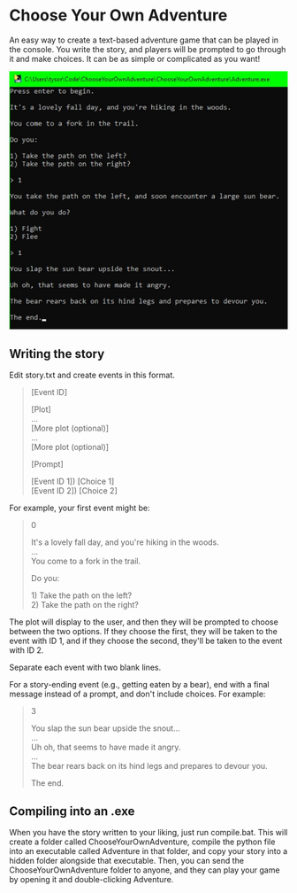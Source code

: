 # Choose Your Own Adventure

An easy way to create a text-based adventure game that can be played in the console. You write the story, and players will be prompted to go through it and make choices. It can be as simple or complicated as you want!

![screenshot](https://raw.githubusercontent.com/BenRStutzman/choose-your-own-adventure/master/Pictures/screenshot.jpg)

## Writing the story

Edit story.txt and create events in this format.

> [Event ID]  
>  
> [Plot]  
> ...  
> [More plot (optional)]  
> ...  
> [More plot (optional)]  
>   
> [Prompt]  
>   
> [Event ID 1]) [Choice 1]  
> [Event ID 2]) [Choice 2]

For example, your first event might be:

> 0
> 
> It's a lovely fall day, and you're hiking in the woods.  
> ...  
> You come to a fork in the trail.
> 
> Do you:
> 
> 1\) Take the path on the left?  
> 2\) Take the path on the right?

The plot will display to the user, and then they will be prompted to choose between the two options. If they choose the first, they will be taken to the event with ID 1, and if they choose the second, they'll be taken to the event with ID 2.

Separate each event with two blank lines.

For a story-ending event (e.g., getting eaten by a bear), end with a final message instead of a prompt, and don't include choices. For example:

> 3
> 
> You slap the sun bear upside the snout...  
> ...  
> Uh oh, that seems to have made it angry.  
> ...  
> The bear rears back on its hind legs and prepares to devour you.
> 
> The end.

## Compiling into an .exe

When you have the story written to your liking, just run compile.bat. This will create a folder called ChooseYourOwnAdventure, compile the python file into an executable called Adventure in that folder, and copy your story into a hidden folder alongside that executable. Then, you can send the ChooseYourOwnAdventure folder to anyone, and they can play your game by opening it and double-clicking Adventure.
